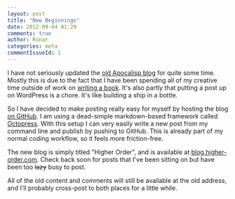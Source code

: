 ```yaml
---
layout: post
title: "New Beginnings"
date: 2012-09-04 01:29
comments: true
author: Rúnar
categories: meta
commentIssueId: 1
---
```


I have not seriously updated the [old Apocalisp blog](http://apocalisp.wordpress.com) for quite some time. Mostly this is due to the fact that I have been spending all of my creative time outside of work on [writing a book](http://manning.com/bjarnason). It's also partly that putting a post up on WordPress is a chore. It's like building a ship in a bottle.

So I have decided to make posting really easy for myself by hosting the blog [on GitHub](http://github.com/runarorama.github.com). I am using a dead-simple markdown-based framework called [Octopress](http://octopress.org). With this setup I can very easily write a new post from my command line and publish by pushing to GitHub. This is already part of my normal coding workflow, so it feels more friction-free.

The new blog is simply titled "Higher Order", and is available at [blog.higher-order.com](http://blog.higher-order.com). Check back soon for posts that I've been sitting on but have been too ~~lazy~~ busy to post.

All of the old content and comments will still be available at the old address, and I'll probably cross-post to both places for a little while.
